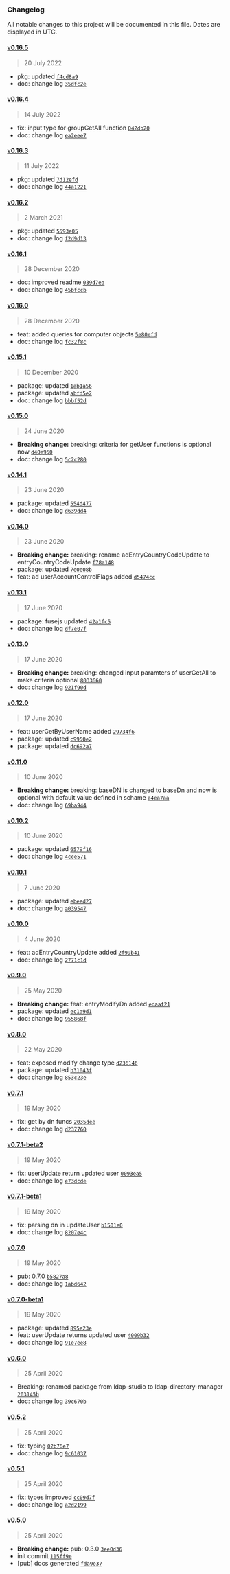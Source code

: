 ### Changelog

All notable changes to this project will be documented in this file. Dates are displayed in UTC.

#### [v0.16.5](https://github.com/saostad/ldap-directory-manager/compare/v0.16.4...v0.16.5)

> 20 July 2022

- pkg: updated [`f4cd8a9`](https://github.com/saostad/ldap-directory-manager/commit/f4cd8a97cebd15a2b29b33ca5421dc55ab9674cc)
- doc: change log [`35dfc2e`](https://github.com/saostad/ldap-directory-manager/commit/35dfc2e0507f6e9d5832a1126cadfe74911fbf4f)

#### [v0.16.4](https://github.com/saostad/ldap-directory-manager/compare/v0.16.3...v0.16.4)

> 14 July 2022

- fix: input type for groupGetAll function [`042db20`](https://github.com/saostad/ldap-directory-manager/commit/042db20e6678281b58b0a8cfd040c6ac63d96e53)
- doc: change log [`ea2eee7`](https://github.com/saostad/ldap-directory-manager/commit/ea2eee7be3e0a670298dae3b4235332ad324a22f)

#### [v0.16.3](https://github.com/saostad/ldap-directory-manager/compare/v0.16.2...v0.16.3)

> 11 July 2022

- pkg: updated [`7d12efd`](https://github.com/saostad/ldap-directory-manager/commit/7d12efd0744b14d8a9a931fe360c4090e73a0726)
- doc: change log [`44a1221`](https://github.com/saostad/ldap-directory-manager/commit/44a12214859d6e739e14c2b049ad3a8520ce5beb)

#### [v0.16.2](https://github.com/saostad/ldap-directory-manager/compare/v0.16.1...v0.16.2)

> 2 March 2021

- pkg: updated [`5593e05`](https://github.com/saostad/ldap-directory-manager/commit/5593e05c7edcea2f8ecfbb7e44e03ad08693a21c)
- doc: change log [`f2d9d13`](https://github.com/saostad/ldap-directory-manager/commit/f2d9d135e0f26933ea69118c7824768338a8a870)

#### [v0.16.1](https://github.com/saostad/ldap-directory-manager/compare/v0.16.0...v0.16.1)

> 28 December 2020

- doc: improved readme [`039d7ea`](https://github.com/saostad/ldap-directory-manager/commit/039d7eace33dcb652f6b64b96e01b7a79a408cbd)
- doc: change log [`45bfccb`](https://github.com/saostad/ldap-directory-manager/commit/45bfccb056df9995b05e49c45dbd019ec96120d8)

#### [v0.16.0](https://github.com/saostad/ldap-directory-manager/compare/v0.15.1...v0.16.0)

> 28 December 2020

- feat: added queries for computer objects [`5e80efd`](https://github.com/saostad/ldap-directory-manager/commit/5e80efd07c42459cf961630176695c12cbb5c25b)
- doc: change log [`fc32f8c`](https://github.com/saostad/ldap-directory-manager/commit/fc32f8c1d5cb62a229a3e39990f8b8a3bf9b910f)

#### [v0.15.1](https://github.com/saostad/ldap-directory-manager/compare/v0.15.0...v0.15.1)

> 10 December 2020

- package: updated [`1ab1a56`](https://github.com/saostad/ldap-directory-manager/commit/1ab1a56f870bf4c8e8e483c13326619d235c7427)
- package: updated [`abfd5e2`](https://github.com/saostad/ldap-directory-manager/commit/abfd5e23e504e16fc3a85ba8050e746ab1db9410)
- doc: change log [`bbbf52d`](https://github.com/saostad/ldap-directory-manager/commit/bbbf52db2380098bdfa56133328995e58685afc3)

#### [v0.15.0](https://github.com/saostad/ldap-directory-manager/compare/v0.14.1...v0.15.0)

> 24 June 2020

- **Breaking change:** breaking: criteria for getUser functions is optional now [`d40e950`](https://github.com/saostad/ldap-directory-manager/commit/d40e95027ac62121921024ff3bd4f12681c390f3)
- doc: change log [`5c2c280`](https://github.com/saostad/ldap-directory-manager/commit/5c2c280478da9f2be73a8c600ac08fce01ba9e86)

#### [v0.14.1](https://github.com/saostad/ldap-directory-manager/compare/v0.14.0...v0.14.1)

> 23 June 2020

- package: updated [`554d477`](https://github.com/saostad/ldap-directory-manager/commit/554d4771101992b3f7e897217c12321561bb9229)
- doc: change log [`d639dd4`](https://github.com/saostad/ldap-directory-manager/commit/d639dd4716445fbe7e84d74ce966a7dd3e3c33ae)

#### [v0.14.0](https://github.com/saostad/ldap-directory-manager/compare/v0.13.1...v0.14.0)

> 23 June 2020

- **Breaking change:** breaking: rename adEntryCountryCodeUpdate to entryCountryCodeUpdate [`f78a148`](https://github.com/saostad/ldap-directory-manager/commit/f78a148a1fa44579981add677033859148484fe2)
- package: updated [`7e0e08b`](https://github.com/saostad/ldap-directory-manager/commit/7e0e08b4cdbeaf9d5993e0a2fec70067a65e6ae3)
- feat: ad userAccountControlFlags added [`d5474cc`](https://github.com/saostad/ldap-directory-manager/commit/d5474ccfc2f8d00f9230e9e23571aeeb9c307629)

#### [v0.13.1](https://github.com/saostad/ldap-directory-manager/compare/v0.13.0...v0.13.1)

> 17 June 2020

- package: fusejs updated [`42a1fc5`](https://github.com/saostad/ldap-directory-manager/commit/42a1fc54cf6a48b9ac389b92938293b7e050c49c)
- doc: change log [`df7e07f`](https://github.com/saostad/ldap-directory-manager/commit/df7e07f21d34056f1a03e731b748bb44b0266301)

#### [v0.13.0](https://github.com/saostad/ldap-directory-manager/compare/v0.12.0...v0.13.0)

> 17 June 2020

- **Breaking change:** breaking: changed input paramters of userGetAll to make criteria optional [`8033660`](https://github.com/saostad/ldap-directory-manager/commit/80336606c023c3d4adfa7839904f72227bf0c54b)
- doc: change log [`921f90d`](https://github.com/saostad/ldap-directory-manager/commit/921f90d7a7e32ee77c8c211270ee81b1db4c998f)

#### [v0.12.0](https://github.com/saostad/ldap-directory-manager/compare/v0.11.0...v0.12.0)

> 17 June 2020

- feat: userGetByUserName added [`29734f6`](https://github.com/saostad/ldap-directory-manager/commit/29734f6b15ce857ac111deeb6ead00d1a57550ee)
- package: updated [`c9950e2`](https://github.com/saostad/ldap-directory-manager/commit/c9950e2acd0998927e39c35e537dbe172e73ac7d)
- package: updated [`dc692a7`](https://github.com/saostad/ldap-directory-manager/commit/dc692a7aedc33cc5671336f25a33d22e7f11450e)

#### [v0.11.0](https://github.com/saostad/ldap-directory-manager/compare/v0.10.2...v0.11.0)

> 10 June 2020

- **Breaking change:** breaking: baseDN is changed to baseDn and now is optional with default value defined in schame [`a4ea7aa`](https://github.com/saostad/ldap-directory-manager/commit/a4ea7aa6f1d3d841dbeb45607b512185e6104a3c)
- doc: change log [`69ba944`](https://github.com/saostad/ldap-directory-manager/commit/69ba944368744f04077798b8ead38100e87de124)

#### [v0.10.2](https://github.com/saostad/ldap-directory-manager/compare/v0.10.1...v0.10.2)

> 10 June 2020

- package: updated [`6579f16`](https://github.com/saostad/ldap-directory-manager/commit/6579f168bfe12c85a18076e04bd872f4f1db3f53)
- doc: change log [`4cce571`](https://github.com/saostad/ldap-directory-manager/commit/4cce571355fcfab38fa04275a3f36f276fea5a99)

#### [v0.10.1](https://github.com/saostad/ldap-directory-manager/compare/v0.10.0...v0.10.1)

> 7 June 2020

- package: updated [`ebeed27`](https://github.com/saostad/ldap-directory-manager/commit/ebeed270293d678cc4625acf94727717c66f90e6)
- doc: change log [`a039547`](https://github.com/saostad/ldap-directory-manager/commit/a039547c095c07fcf342d346bcfc914ca899522b)

#### [v0.10.0](https://github.com/saostad/ldap-directory-manager/compare/v0.9.0...v0.10.0)

> 4 June 2020

- feat: adEntryCountryUpdate added [`2f99b41`](https://github.com/saostad/ldap-directory-manager/commit/2f99b41c85be600dde1f71b4c34f9eba436297b3)
- doc: change log [`2771c1d`](https://github.com/saostad/ldap-directory-manager/commit/2771c1d7e51031373550de8003b1dfbfd78c606c)

#### [v0.9.0](https://github.com/saostad/ldap-directory-manager/compare/v0.8.0...v0.9.0)

> 25 May 2020

- **Breaking change:** feat: entryModifyDn added [`edaaf21`](https://github.com/saostad/ldap-directory-manager/commit/edaaf2198e075b1510c0d11dc7081d37a99af56f)
- package: updated [`ec1a9d1`](https://github.com/saostad/ldap-directory-manager/commit/ec1a9d1d565ed1f7b07cbd23798af6e6511cc516)
- doc: change log [`955868f`](https://github.com/saostad/ldap-directory-manager/commit/955868f356378a3d6790b53ff2537fd583fd819c)

#### [v0.8.0](https://github.com/saostad/ldap-directory-manager/compare/v0.7.1...v0.8.0)

> 22 May 2020

- feat: exposed modify change type [`d236146`](https://github.com/saostad/ldap-directory-manager/commit/d236146b84480c0c11bec7087a4b55af556539d8)
- package: updated [`b31043f`](https://github.com/saostad/ldap-directory-manager/commit/b31043f3191b64327a2830aad60247f1dafa9a5d)
- doc: change log [`853c23e`](https://github.com/saostad/ldap-directory-manager/commit/853c23e70f14fa0152eb9be266f08f14d5466af8)

#### [v0.7.1](https://github.com/saostad/ldap-directory-manager/compare/v0.7.1-beta2...v0.7.1)

> 19 May 2020

- fix: get by dn funcs [`2035dee`](https://github.com/saostad/ldap-directory-manager/commit/2035deeaa69c47cc5ff8df785e72f1074f1cc579)
- doc: change log [`d237760`](https://github.com/saostad/ldap-directory-manager/commit/d237760f61580b71fe8b0dbbe11db27190e15129)

#### [v0.7.1-beta2](https://github.com/saostad/ldap-directory-manager/compare/v0.7.1-beta1...v0.7.1-beta2)

> 19 May 2020

- fix: userUpdate return updated user [`0093ea5`](https://github.com/saostad/ldap-directory-manager/commit/0093ea5a633a556efd4b586bddccdd506cd03447)
- doc: change log [`e73dcde`](https://github.com/saostad/ldap-directory-manager/commit/e73dcdea1a8ee52a572ac7e6116c597b581319bb)

#### [v0.7.1-beta1](https://github.com/saostad/ldap-directory-manager/compare/v0.7.0...v0.7.1-beta1)

> 19 May 2020

- fix: parsing dn in updateUser [`b1501e0`](https://github.com/saostad/ldap-directory-manager/commit/b1501e03f88eca2a4c32790c57505b7300611469)
- doc: change log [`8207e4c`](https://github.com/saostad/ldap-directory-manager/commit/8207e4cd61d1b7166831620290a4c7e040c58c8e)

#### [v0.7.0](https://github.com/saostad/ldap-directory-manager/compare/v0.7.0-beta1...v0.7.0)

> 19 May 2020

- pub: 0.7.0 [`b5827a8`](https://github.com/saostad/ldap-directory-manager/commit/b5827a8314e64bd8f110246596e29d0bc6ed3ccd)
- doc: change log [`1abd642`](https://github.com/saostad/ldap-directory-manager/commit/1abd64220a181e6ce574342d963495d30c5bfea8)

#### [v0.7.0-beta1](https://github.com/saostad/ldap-directory-manager/compare/v0.6.0...v0.7.0-beta1)

> 19 May 2020

- package: updated [`895e23e`](https://github.com/saostad/ldap-directory-manager/commit/895e23eefab2636b2e9425dda587601851e33490)
- feat: userUpdate returns updated user [`4009b32`](https://github.com/saostad/ldap-directory-manager/commit/4009b32344b003ac952250bfd67014ca6d1a7095)
- doc: change log [`91e7ee8`](https://github.com/saostad/ldap-directory-manager/commit/91e7ee81ff034925d45793397f1baa4e09115d2e)

#### [v0.6.0](https://github.com/saostad/ldap-directory-manager/compare/v0.5.2...v0.6.0)

> 25 April 2020

- Breaking: renamed package from ldap-studio to ldap-directory-manager [`203145b`](https://github.com/saostad/ldap-directory-manager/commit/203145bfa5e29095ec6bbeea59ba3615a0f81efe)
- doc: change log [`39c670b`](https://github.com/saostad/ldap-directory-manager/commit/39c670b926909e2203c652b812aaa0a319241f01)

#### [v0.5.2](https://github.com/saostad/ldap-directory-manager/compare/v0.5.1...v0.5.2)

> 25 April 2020

- fix: typing [`02b76e7`](https://github.com/saostad/ldap-directory-manager/commit/02b76e73d58110e81060ae481ea7f05fcfed9f2b)
- doc: change log [`9c61037`](https://github.com/saostad/ldap-directory-manager/commit/9c6103742b0c9d76ffacb7671220d5489c5cc81f)

#### [v0.5.1](https://github.com/saostad/ldap-directory-manager/compare/v0.5.0...v0.5.1)

> 25 April 2020

- fix: types improved [`cc09d7f`](https://github.com/saostad/ldap-directory-manager/commit/cc09d7f2988e58206b20b928855be7f5955d83b2)
- doc: change log [`a2d2199`](https://github.com/saostad/ldap-directory-manager/commit/a2d2199b249c5c24ced9fe6842e6b81467627840)

#### v0.5.0

> 25 April 2020

- **Breaking change:** pub: 0.3.0 [`3ee0d36`](https://github.com/saostad/ldap-directory-manager/commit/3ee0d369fd96699b5e893fb677b89af2d833f617)
- init commit [`115ff9e`](https://github.com/saostad/ldap-directory-manager/commit/115ff9e67080c0237dc0fedeca5cc1eba0900b84)
- [pub] docs generated [`fda9e37`](https://github.com/saostad/ldap-directory-manager/commit/fda9e37925d78b91787da029f4c949a020d84277)
